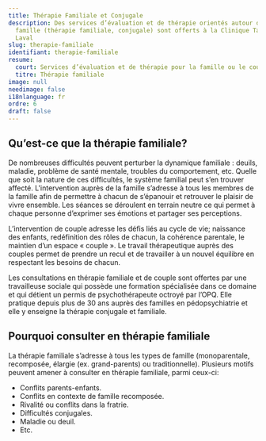 ```yaml
---
title: Thérapie Familiale et Conjugale
description: Des services d’évaluation et de thérapie orientés autour de la
  famille (thérapie familiale, conjugale) sont offerts à la Clinique Tandem à
  Laval
slug: therapie-familiale
identifiant: therapie-familiale
resume:
  court: Services d’évaluation et de thérapie pour la famille ou le couple
  titre: Thérapie familiale
image: null
needimage: false
i18nlanguage: fr
ordre: 6
draft: false
---
```

## Qu’est-ce que la thérapie familiale?

De nombreuses difficultés peuvent perturber la dynamique familiale : deuils, maladie, problème de santé mentale, troubles du comportement, etc. Quelle que soit la nature de ces difficultés, le système familial peut s’en trouver affecté. L'intervention auprès de la famille s’adresse à tous les membres de la famille afin de permettre à chacun de s’épanouir et retrouver le plaisir de vivre ensemble. Les séances se déroulent en terrain neutre ce qui permet à chaque personne d’exprimer ses émotions et partager ses perceptions.

L’intervention de couple adresse les défis liés au cycle de vie; naissance des enfants, redéfinition des rôles de chacun, la cohérence parentale, le maintien d’un espace « couple ». Le travail thérapeutique auprès des couples permet de prendre un recul et de travailler à un nouvel équilibre en respectant les besoins de chacun.

Les consultations en thérapie familiale et de couple sont offertes par une travailleuse sociale qui possède une formation spécialisée dans ce domaine et qui détient un permis de psychothérapeute octroyé par l’OPQ. Elle pratique depuis plus de 30 ans auprès des familles en pédopsychiatrie et elle y enseigne la thérapie conjugale et familiale. 

## Pourquoi consulter en thérapie familiale

La thérapie familiale s’adresse à tous les types de famille (monoparentale, recomposée, élargie (ex. grand-parents) ou traditionnelle). Plusieurs motifs peuvent amener à consulter en thérapie familiale, parmi ceux-ci:

* Conflits parents-enfants.
* Conflits en contexte de famille recomposée.
* Rivalité ou conflits dans la fratrie.
* Difficultés conjugales.
* Maladie ou deuil.
* Etc.